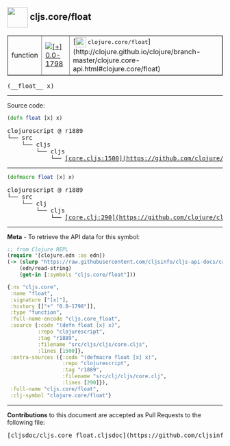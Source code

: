 ## <img width="48px" valign="middle" src="http://i.imgur.com/Hi20huC.png"> cljs.core/float

 <table border="1">
<tr>

<td>function</td>
<td><a href="https://github.com/cljsinfo/cljs-api-docs/tree/0.0-1798"><img valign="middle" alt="[+] 0.0-1798" src="https://img.shields.io/badge/+-0.0--1798-lightgrey.svg"></a> </td>
<td>
[<img height="24px" valign="middle" src="http://i.imgur.com/1GjPKvB.png"> <samp>clojure.core/float</samp>](http://clojure.github.io/clojure/branch-master/clojure.core-api.html#clojure.core/float)
</td>
</tr>
</table>

 <samp>
(__float__ x)<br>
</samp>

---





Source code:

```clj
(defn float [x] x)
```

 <pre>
clojurescript @ r1889
└── src
    └── cljs
        └── cljs
            └── <ins>[core.cljs:1500](https://github.com/clojure/clojurescript/blob/r1889/src/cljs/cljs/core.cljs#L1500)</ins>
</pre>


---

```clj
(defmacro float [x] x)
```

 <pre>
clojurescript @ r1889
└── src
    └── clj
        └── cljs
            └── <ins>[core.clj:290](https://github.com/clojure/clojurescript/blob/r1889/src/clj/cljs/core.clj#L290)</ins>
</pre>

---

__Meta__ - To retrieve the API data for this symbol:

```clj
;; from Clojure REPL
(require '[clojure.edn :as edn])
(-> (slurp "https://raw.githubusercontent.com/cljsinfo/cljs-api-docs/catalog/cljs-api.edn")
    (edn/read-string)
    (get-in [:symbols "cljs.core/float"]))
```

```clj
{:ns "cljs.core",
 :name "float",
 :signature ["[x]"],
 :history [["+" "0.0-1798"]],
 :type "function",
 :full-name-encode "cljs.core_float",
 :source {:code "(defn float [x] x)",
          :repo "clojurescript",
          :tag "r1889",
          :filename "src/cljs/cljs/core.cljs",
          :lines [1500]},
 :extra-sources ({:code "(defmacro float [x] x)",
                  :repo "clojurescript",
                  :tag "r1889",
                  :filename "src/clj/cljs/core.clj",
                  :lines [290]}),
 :full-name "cljs.core/float",
 :clj-symbol "clojure.core/float"}

```

---

__Contributions__ to this document are accepted as Pull Requests to the following file:

 <pre>
[cljsdoc/cljs.core_float.cljsdoc](https://github.com/cljsinfo/cljs-api-docs/blob/master/cljsdoc/cljs.core_float.cljsdoc)
</pre>

